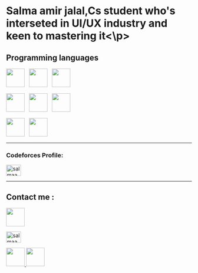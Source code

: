 
# <p>Salma amir jalal,Cs student who's interseted in UI/UX industry and keen to mastering it<\p>

## Programming languages

<p>
<img height="50" src="./Images/programming languages/cpp.svg">&nbsp;&nbsp;
<img height="50" src="./Images/programming languages/c-sharp.svg">&nbsp;&nbsp;
<img height="50" src="./Images/programming languages/java.svg">&nbsp;&nbsp;
</p>

<p>
<img height="50" src="./Images/programming languages/html5.svg">&nbsp;&nbsp;
<img height="50" src="./Images/programming languages/css3.svg">&nbsp;&nbsp;
<img height="50" src="./Images/programming languages/javascript.svg">&nbsp;&nbsp;
</p>

<p>
<img height="50" src="./Images/programming languages/python.svg">&nbsp;&nbsp;
<img height="50" src="./Images/programming languages/django.svg">&nbsp;&nbsp;
</p>



<hr/>
<h3 align="left">Codeforces Profile:</h3>
<p align="left">
<a href="https://codeforces.com/profile/Salma48" target="blank"><img align="center" src="https://raw.githubusercontent.com/rahuldkjain/github-profile-readme-generator/master/src/images/icons/Social/codeforces.svg" alt="salmaameer" height="30" width="40" /></a>
</p>

<hr/>

## Contact me :


<a href="https://www.linkedin.com/in/salma-ameer-088699231/">
<img height="50" src="https://user-images.githubusercontent.com/101745968/179001975-07bf6017-536a-4ed6-8094-ebfcb3de5df7.png">
</a> 

<a href="https://codeforces.com/profile/Salma48" target="blank"><img align="center" src="https://raw.githubusercontent.com/rahuldkjain/github-profile-readme-generator/master/src/images/icons/Social/codeforces.svg" alt="salmaameer" height="30" width="40" /></a>

<a href="https://t.me/Salmaameer">
<img height="50" src="https://user-images.githubusercontent.com/101745968/179003173-7fe1e030-e834-441c-8293-dc618525ad6b.png">
</a> 

<a href="mailto:salmaameer409@gmail.com">
<img height="50" src="https://user-images.githubusercontent.com/101745968/179003389-f90c49c2-c9b5-4ae4-b3a2-3edfe1ad7dd2.png">
</a> 


 

<!--
**Salmaameer/Salmaameer** is a ✨ _special_ ✨ repository because its `README.md` (this file) appears on your GitHub profile.

Here are some ideas to get you started:

- 🌱 I’m currently learning ...
- 👯 I’m looking to collaborate on ...
- 🤔 I’m looking for help with ...
- 💬 Ask me about ...
- 📫 How to reach me: ...
- 😄 Pronouns: ...
- ⚡ Fun fact: ...
-->
